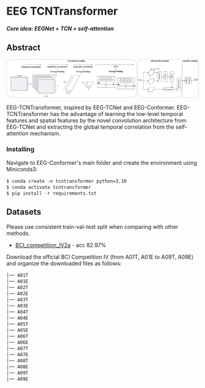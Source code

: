 # EEG TCNTransformer

##### Core idea: EEGNet + TCN + self-attention

## Abstract
![Network Architecture](/visualization/Fig1.png)

EEG-TCNTransformer, inspired by EEG-TCNet and EEG-Conformer. EEG-TCNTransformer has the advantage of learning the low-level temporal features and spatial features by the novel convolution architecture from EEG-TCNet and extracting the global temporal correlation from the self-attention mechanism.

### Installing
Navigate to EEG-Conformer's main folder and create the environment using Miniconda3:
```
$ conda create -n tcntransformer python=3.10
$ conda activate tcntransformer 
$ pip install -r requirements.txt
```


## Datasets
Please use consistent train-val-test split when comparing with other methods.
- [BCI_competition_IV2a](https://bnci-horizon-2020.eu/database/data-sets) - acc 82.97%

Download the official BCI Competition IV (from A01T, A01E to A09T, A09E) and organize the downloaded files as follows:
``` BCIIV2a
│── A01T
│── A01E
│── A02T
│── A02E
│── A03T
│── A03E
│── A04T
│── A04E
│── A05T
│── A05E
│── A06T
│── A06E
│── A07T
│── A07E
│── A08T
│── A08E
│── A09T
│── A09E
```